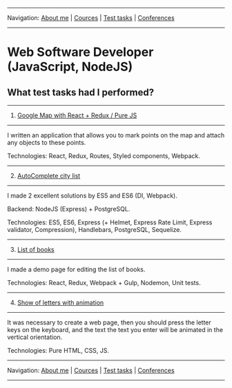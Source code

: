 
___
Navigation: 
[About me](README.md "My experience, skills") |
[Cources](COURCES.md "What am I learning?") |
[Test tasks](TESTS.md "I did this projects") |
[Conferences](CONFERENCES.md "Where could you see me?")
___

# Web Software Developer (JavaScript, NodeJS)

## What test tasks had I performed?
___
1. [Google Map with React + Redux / Pure JS](https://github.com/iMaximal/task-5-google-map-react)
___
I written an application that allows you to mark points on the map and attach any objects to these points.

Technologies: React, Redux, Routes, Styled components, Webpack.

___
2. [AutoComplete city list](https://github.com/iMaximal/task-2-autocomplete)
___
I made 2 excellent solutions by ES5 and ES6 (DI, Webpack).

Backend: NodeJS (Express) + PostgreSQL.

Technologies: ES5, ES6, Express (+ Helmet, Express Rate Limit, Express validator, Compression), Handlebars, PostgreSQL, Sequelize.

___
3. [List of books](https://github.com/iMaximal/task-3-books-list)
___
I made a demo page for editing the list of books.

Technologies: React, Redux, Webpack + Gulp, Nodemon, Unit tests.

___
4. [Show of letters with animation](https://github.com/iMaximal/task-4-key-animation)

___
It was necessary to create a web page, then you should press the letter keys on the keyboard, and the text the text you enter will be animated in the vertical orientation.

Technologies: Pure HTML, CSS, JS.



___
Navigation: 
[About me](README.md "My experience, skills") |
[Cources](COURCES.md "What am I learning?") |
[Test tasks](TESTS.md "I did this projects") |
[Conferences](CONFERENCES.md "Where could you see me?")
___
